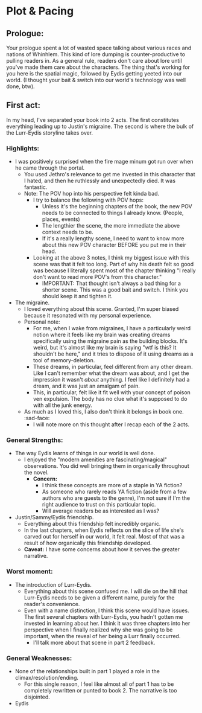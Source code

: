 # Plot & Pacing

## Prologue:
Your prologue spent a lot of wasted space talking about various races and nations of Whinhlem. This kind of lore dumping is counter-productive to pulling readers in. As a general rule, readers don't care about lore until you've made them care about the characters. The thing that's working for you here is the spatial magic, followed by Eydis getting yeeted into our world. (I thought your bait & switch into our world's technology was well done, btw).

## First act:
In my head, I've separated your book into 2 acts. The first constitutes everything leading up to Justin's migraine. The second is where the bulk of the Lurr-Eydis storyline takes over. 

### Highlights:
* I was positively surprised when the fire mage minum got run over when he came through the portal.
	* You used Jethro's relevance to get me invested in this character that I hated, and then he ruthlessly and unexpectedly died. It was fantastic.
	* Note: The POV hop into his perspective felt kinda bad.
		* I try to balance the following with POV hops:
			* Unless it's the beginning chapters of the book, the new POV needs to be connected to things I already know. (People, places, events)
			* The lengthier the scene, the more immediate the above context needs to be.
			* If it's a really lengthy scene, I need to want to know more about this new POV character BEFORE you put me in their head.
		* Looking at the above 3 notes, I think my biggest issue with this scene was that it felt too long. Part of why his death felt so good was because I literally spent most of the chapter thinking "I really don't want to read more POV's from this character."
			* IMPORTANT: That thought isn't always a bad thing for a shorter scene. This was a good bait and switch. I think you should keep it and tighten it.
* The migraine.
	* I loved everything about this scene. Granted, I'm super biased because it resonated with my personal experience.
	* Personal note: 
		* For me, when I wake from migraines, I have a particularly weird notion where it feels like my brain was creating dreams specifically using the migraine pain as the building blocks. It's weird, but it's almost like my brain is saying "wtf is this? It shouldn't be here," and it tries to dispose of it using dreams as a tool of memory-deletion.
		* These dreams, in particular, feel different from any other dream. Like I can't remember what the dream was about, and I get the impression it wasn't _about_ anything. I feel like I definitely had a dream, and it was just an amalgam of pain.
		* This, in particular, felt like it fit well with your concept of poison ven expulsion. The body has no clue what it's supposed to do with all the junk energy.
	* As much as I loved this, I also don't think it belongs in book one. :sad-face: 
		* I will note more on this thought after I recap each of the 2 acts.
		
### General Strengths:
* The way Eydis learns of things in our world is well done.
	* I enjoyed the "modern amenities are fascinating/magical" observations. You did well bringing them in organically throughout the novel.
		* **Concern:**
			* I think these concepts are more of a staple in YA fiction?
			* As someone who rarely reads YA fiction (aside from a few authors who are guests to the genre), I'm not sure if I'm the right audience to trust on this particular topic.
			* Will average readers be as interested as I was?
* Justin/Sammy/Eydis friendship.
	* Everything about this friendship felt incredibly organic.
	* In the last chapters, when Eydis reflects on the slice of life she's carved out for herself in our world, it felt real. Most of that was a result of how organically this friendship developed.
	* **Caveat:** I have some concerns about how it serves the greater narrative.

### Worst moment:
* The introduction of Lurr-Eydis.
	* Everything about this scene confused me. I will die on the hill that Lurr-Eydis needs to be given a different name, purely for the reader's convenience.
	* Even with a name distinction, I think this scene would have issues. The first several chapters with Lurr-Eydis, you hadn't gotten me invested in learning about her. I think it was three chapters into her perspective when I finally realized why she was going to be important, when the reveal of her being a Lurr finally occurred.
		* I'll talk more about that scene in part 2 feedback.

### General Weaknesses:
* None of the relationships built in part 1 played a role in the climax/resolution/ending.
	* For this single reason, I feel like almost all of part 1 has to be completely rewritten or punted to book 2. The narrative is too disjointed.
* Eydis 